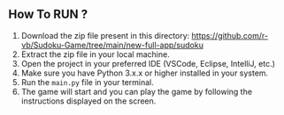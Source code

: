 ## How To RUN ?
1. Download the zip file present in this directory: https://github.com/r-vb/Sudoku-Game/tree/main/new-full-app/sudoku
2. Extract the zip file in your local machine.
3. Open the project in your preferred IDE (VSCode, Eclipse, IntelliJ, etc.)
4. Make sure you have Python 3.x.x or higher installed in your system.
5. Run the `main.py` file in your terminal.
6. The game will start and you can play the game by following the instructions displayed on the screen.